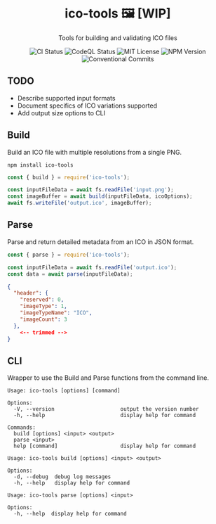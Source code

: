 <p align="center"><h1 align="center">
  ico-tools 🖼 [WIP]
</h1>

<p align="center">
  Tools for building and validating ICO files
</p>

<p align="center">
  <img src="https://github.com/jarrodconnolly/ico-tools/workflows/Node.js%20CI/badge.svg" alt="CI Status"/>
  <img src="https://github.com/jarrodconnolly/ico-tools/workflows/CodeQL/badge.svg" alt="CodeQL Status"/>
  <img src="https://badgen.net/github/license/jarrodconnolly/ico-tools" alt="MIT License" />
  <img src="https://badgen.net/npm/v/ico-tools" alt="NPM Version" />
  <img src="https://img.shields.io/badge/Conventional%20Commits-1.0.0-yellow.svg" alt="Conventional Commits" />
</p>

## TODO
* Describe supported input formats
* Document specifics of ICO variations supported
* Add output size options to CLI

## Build
Build an ICO file with multiple resolutions from a single PNG.
```
npm install ico-tools
```
``` js
const { build } = require('ico-tools');

const inputFileData = await fs.readFile('input.png');
const imageBuffer = await build(inputFileData, icoOptions);
await fs.writeFile('output.ico', imageBuffer);
```


## Parse
Parse and return detailed metadata from an ICO in JSON format.
``` js
const { parse } = require('ico-tools');

const inputFileData = await fs.readFile('output.ico');
const data = await parse(inputFileData);
```
``` json
{
  "header": {
    "reserved": 0,
    "imageType": 1,
    "imageTypeName": "ICO",
    "imageCount": 3
  },
    <-- trimmed -->
}
```

## CLI
Wrapper to use the Build and Parse functions from the command line.

```
Usage: ico-tools [options] [command]

Options:
  -V, --version                     output the version number
  -h, --help                        display help for command

Commands:
  build [options] <input> <output>
  parse <input>
  help [command]                    display help for command
```

```
Usage: ico-tools build [options] <input> <output>

Options:
  -d, --debug  debug log messages
  -h, --help   display help for command
```

```
Usage: ico-tools parse [options] <input>

Options:
  -h, --help  display help for command
```
